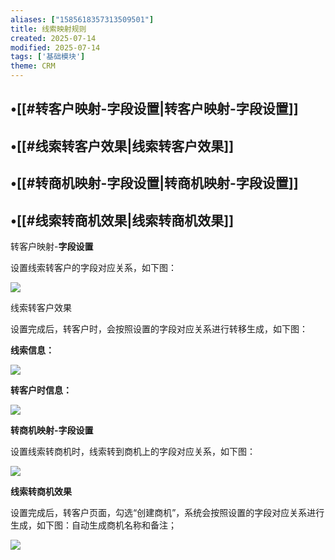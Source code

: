 ```yaml
---
aliases: ["1585618357313509501"]
title: 线索映射规则
created: 2025-07-14
modified: 2025-07-14
tags: ['基础模块']
theme: CRM
---
```


## •[[#转客户映射-字段设置|转客户映射-字段设置]]

## •[[#线索转客户效果|线索转客户效果]]

## •[[#转商机映射-字段设置|转商机映射-字段设置]]

## •[[#线索转商机效果|线索转商机效果]]

转客户映射-**字段设置**

设置线索转客户的字段对应关系，如下图：

![](728d675cbbb1765b14751d04df8fcae6.jpg)

线索转客户效果

设置完成后，转客户时，会按照设置的字段对应关系进行转移生成，如下图：

**线索信息：**

![](896e6c25f7be7b7285c71f3f71f77255.jpg)

**转客户时信息：**

![](565d27950f0664f02e78d736420a6e6b.jpg)

**转商机映射-字段设置**

设置线索转商机时，线索转到商机上的字段对应关系，如下图：

![](3e4246513cc9d4ce3d2455cbe403a9bd.jpg)

**线索转商机效果**

设置完成后，转客户页面，勾选“创建商机”，系统会按照设置的字段对应关系进行生成，如下图：自动生成商机名称和备注；

![](c2f6766f7c4e49d6a4d2259ade77d9f9.jpg)